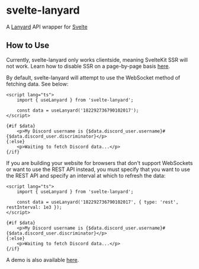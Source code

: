 # svelte-lanyard

A [Lanyard](https://github.com/Phineas/lanyard) API wrapper for [Svelte](https://svelte.dev)

## How to Use

Currently, svelte-lanyard only works clientside, meaning SvelteKit SSR will not work.
Learn how to disable SSR on a page-by-page basis [here](https://kit.svelte.dev/docs#ssr-and-javascript-ssr).

By default, svelte-lanyard will attempt to use the WebSocket method of fetching data. See below:

```svelte
<script lang="ts">
	import { useLanyard } from 'svelte-lanyard';

	const data = useLanyard('182292736790102017');
</script>

{#if $data}
	<p>My Discord username is {$data.discord_user.username}#{$data.discord_user.discriminator}</p>
{:else}
	<p>Waiting to fetch Discord data...</p>
{/if}
```

If you are building your website for browsers that don't support WebSockets or want to use the REST API instead, you must specify that you want to use the REST API and specify an interval at which to refresh the data:

```svelte
<script lang="ts">
	import { useLanyard } from 'svelte-lanyard';

	const data = useLanyard('182292736790102017', { type: 'rest', restInterval: 1e3 });
</script>

{#if $data}
	<p>My Discord username is {$data.discord_user.username}#{$data.discord_user.discriminator}</p>
{:else}
	<p>Waiting to fetch Discord data...</p>
{/if}
```

A demo is also available [here](https://codesandbox.io/s/svelte-lanyard-demo-ez7qr?file=/App.svelte).
